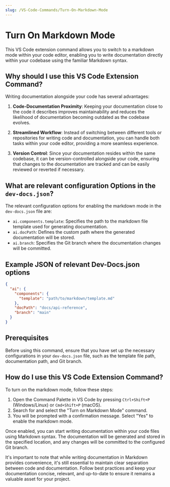 ```yaml
---
slug: /VS-Code-Commands/Turn-On-Markdown-Mode
---
```


# Turn On Markdown Mode

This VS Code extension command allows you to switch to a markdown mode within your code editor, enabling you to write documentation directly within your codebase using the familiar Markdown syntax.

## Why should I use this VS Code Extension Command?

Writing documentation alongside your code has several advantages:

1. **Code-Documentation Proximity**: Keeping your documentation close to the code it describes improves maintainability and reduces the likelihood of documentation becoming outdated as the codebase evolves.

2. **Streamlined Workflow**: Instead of switching between different tools or repositories for writing code and documentation, you can handle both tasks within your code editor, providing a more seamless experience.

3. **Version Control**: Since your documentation resides within the same codebase, it can be version-controlled alongside your code, ensuring that changes to the documentation are tracked and can be easily reviewed or reverted if necessary.

## What are relevant configuration Options in the `dev-docs.json`?

The relevant configuration options for enabling the markdown mode in the `dev-docs.json` file are:

- `ai.components.template`: Specifies the path to the markdown file template used for generating documentation.
- `ai.docPath`: Defines the custom path where the generated documentation will be stored.
- `ai.branch`: Specifies the Git branch where the documentation changes will be committed.

## Example JSON of relevant Dev-Docs.json options

```json
{
  "ai": {
    "components": {
      "template": "path/to/markdown/template.md"
    },
    "docPath": "docs/api-reference",
    "branch": "main"
  }
}
```

## Prerequisites

Before using this command, ensure that you have set up the necessary configurations in your `dev-docs.json` file, such as the template file path, documentation path, and Git branch.

## How do I use this VS Code Extension Command?

To turn on the markdown mode, follow these steps:

1. Open the Command Palette in VS Code by pressing `Ctrl+Shift+P` (Windows/Linux) or `Cmd+Shift+P` (macOS).
2. Search for and select the "Turn on Markdown Mode" command.
3. You will be prompted with a confirmation message. Select "Yes" to enable the markdown mode.

Once enabled, you can start writing documentation within your code files using Markdown syntax. The documentation will be generated and stored in the specified location, and any changes will be committed to the configured Git branch.

It's important to note that while writing documentation in Markdown provides convenience, it's still essential to maintain clear separation between code and documentation. Follow best practices and keep your documentation concise, relevant, and up-to-date to ensure it remains a valuable asset for your project.
  
  